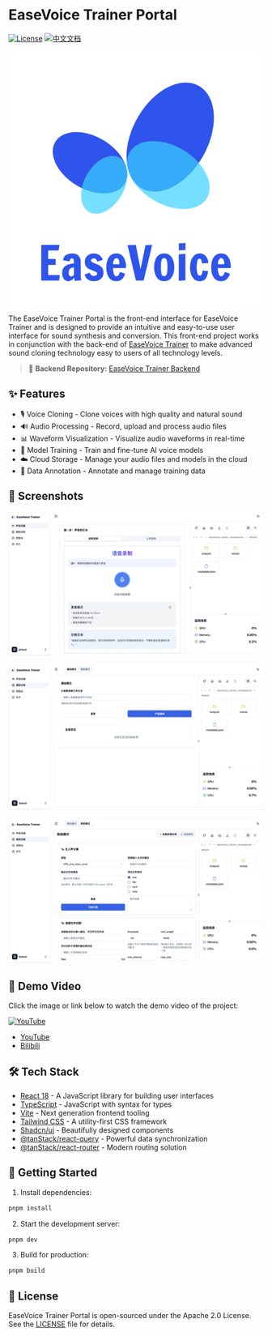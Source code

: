 # EaseVoice Trainer Portal

[![License](https://img.shields.io/badge/License-Apache%202.0-blue.svg)](https://opensource.org/licenses/Apache-2.0)
[![中文文档](https://img.shields.io/badge/docs-中文版-red.svg)](./README.zh-CN.md)

[![EaseVoice Logo](./docs/images/logo.svg)](https://github.com/megaease/easevoice-trainer)

The EaseVoice Trainer Portal is the front-end interface for EaseVoice Trainer and is designed to provide an intuitive and easy-to-use user interface for sound synthesis and conversion. This front-end project works in conjunction with the back-end of [EaseVoice Trainer](https://github.com/megaease/easevoice-trainer) to make advanced sound cloning technology easy to users of all technology levels.

> 🔗 **Backend Repository:** [EaseVoice Trainer Backend](https://github.com/megaease/easevoice-trainer)

## ✨ Features

- 🎙️ Voice Cloning - Clone voices with high quality and natural sound
- 🔊 Audio Processing - Record, upload and process audio files
- 📊 Waveform Visualization - Visualize audio waveforms in real-time
- 🤖 Model Training - Train and fine-tune AI voice models
- ☁️ Cloud Storage - Manage your audio files and models in the cloud
- 📝 Data Annotation - Annotate and manage training data

## 📸 Screenshots

  ![声音克隆](./docs/images/voice-clone.jpg)
  
  ![声音训练简单模式](./docs/images/easy-mode.jpg)

  ![声音训练高级模式](./docs/images/advanced-mode.jpg)

## 🎥 Demo Video

Click the image or link below to watch the demo video of the project:

  [![YouTube](https://img.youtube.com/vi/Rfv7hXFct00/0.jpg)](https://www.youtube.com/watch?v=Rfv7hXFct00)
  
- [YouTube](https://www.youtube.com/watch?v=Rfv7hXFct00)
- [Bilibili](https://www.bilibili.com/video/BV1uaoDYVEbc/)

## 🛠️ Tech Stack

- [React 18](https://react.dev/) - A JavaScript library for building user interfaces
- [TypeScript](https://www.typescriptlang.org/) - JavaScript with syntax for types
- [Vite](https://vitejs.dev/) - Next generation frontend tooling
- [Tailwind CSS](https://tailwindcss.com/) - A utility-first CSS framework
- [Shadcn/ui](https://ui.shadcn.com/) - Beautifully designed components
- [@tanStack/react-query](https://tanstack.com/query/latest) - Powerful data synchronization
- [@tanStack/react-router](https://tanstack.com/router/latest) - Modern routing solution

## 🚀 Getting Started

1. Install dependencies:

```bash
pnpm install
```

2. Start the development server:

```bash
pnpm dev
```

3. Build for production:

```bash
pnpm build
```

## 📄 License

EaseVoice Trainer Portal is open-sourced under the Apache 2.0 License. See the [LICENSE](./LICENSE) file for details.
